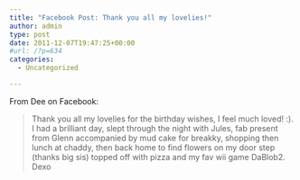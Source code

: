 ```yaml
---
title: "Facebook Post: Thank you all my lovelies!"
author: admin
type: post
date: 2011-12-07T19:47:25+00:00
#url: /?p=634
categories:
  - Uncategorized

---
```

From Dee on Facebook:

> Thank you all my lovelies for the birthday wishes, I feel much loved! :). I had a brilliant day, slept through the night with Jules, fab present from Glenn accompanied by mud cake for breakky, shopping then lunch at chaddy, then back home to find flowers on my door step (thanks big sis) topped off with pizza and my fav wii game DaBlob2. Dexo
